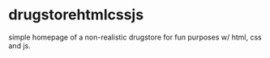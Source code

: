 # drugstorehtmlcssjs
simple homepage of a non-realistic drugstore for fun purposes w/ html, css and js. 
